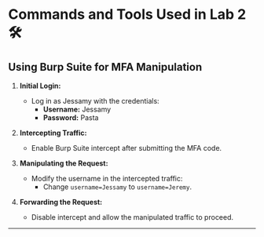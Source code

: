 # Commands and Tools Used in Lab 2 🛠️

## Using Burp Suite for MFA Manipulation
1. **Initial Login:**
   - Log in as Jessamy with the credentials:
     - **Username:** Jessamy  
     - **Password:** Pasta  

2. **Intercepting Traffic:**
   - Enable Burp Suite intercept after submitting the MFA code.

3. **Manipulating the Request:**
   - Modify the username in the intercepted traffic:
     - Change `username=Jessamy` to `username=Jeremy`.

4. **Forwarding the Request:**
   - Disable intercept and allow the manipulated traffic to proceed.

---
